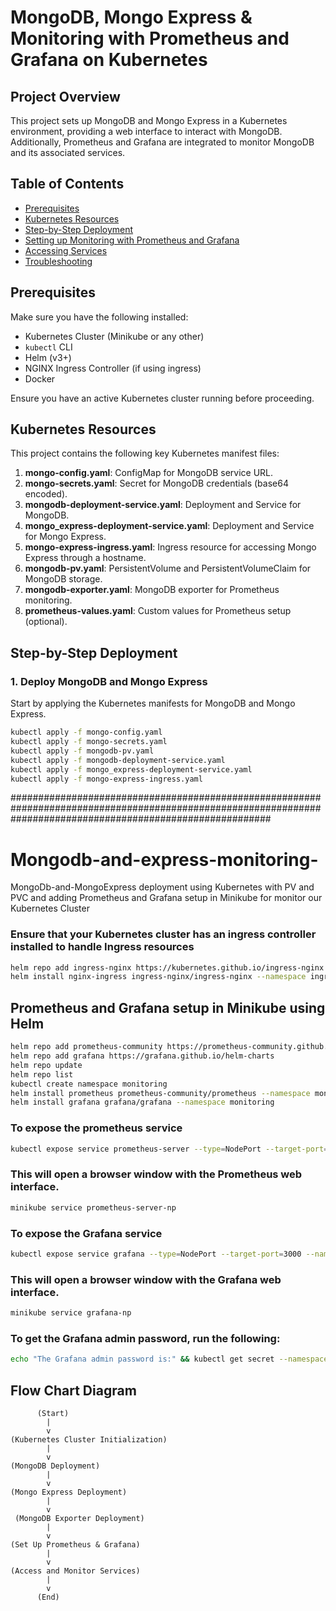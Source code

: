 # MongoDB, Mongo Express & Monitoring with Prometheus and Grafana on Kubernetes

## Project Overview
This project sets up MongoDB and Mongo Express in a Kubernetes environment, providing a web interface to interact with MongoDB. Additionally, Prometheus and Grafana are integrated to monitor MongoDB and its associated services.

## Table of Contents
- [Prerequisites](#prerequisites)
- [Kubernetes Resources](#kubernetes-resources)
- [Step-by-Step Deployment](#step-by-step-deployment)
- [Setting up Monitoring with Prometheus and Grafana](#setting-up-monitoring-with-prometheus-and-grafana)
- [Accessing Services](#accessing-services)
- [Troubleshooting](#troubleshooting)

## Prerequisites
Make sure you have the following installed:
- Kubernetes Cluster (Minikube or any other)
- `kubectl` CLI
- Helm (v3+)
- NGINX Ingress Controller (if using ingress)
- Docker

Ensure you have an active Kubernetes cluster running before proceeding.

## Kubernetes Resources
This project contains the following key Kubernetes manifest files:
1. **mongo-config.yaml**: ConfigMap for MongoDB service URL.
2. **mongo-secrets.yaml**: Secret for MongoDB credentials (base64 encoded).
3. **mongodb-deployment-service.yaml**: Deployment and Service for MongoDB.
4. **mongo_express-deployment-service.yaml**: Deployment and Service for Mongo Express.
5. **mongo-express-ingress.yaml**: Ingress resource for accessing Mongo Express through a hostname.
6. **mongodb-pv.yaml**: PersistentVolume and PersistentVolumeClaim for MongoDB storage.
7. **mongodb-exporter.yaml**: MongoDB exporter for Prometheus monitoring.
8. **prometheus-values.yaml**: Custom values for Prometheus setup (optional).

## Step-by-Step Deployment

### 1. Deploy MongoDB and Mongo Express
Start by applying the Kubernetes manifests for MongoDB and Mongo Express.

```bash
kubectl apply -f mongo-config.yaml
kubectl apply -f mongo-secrets.yaml
kubectl apply -f mongodb-pv.yaml
kubectl apply -f mongodb-deployment-service.yaml
kubectl apply -f mongo_express-deployment-service.yaml
kubectl apply -f mongo-express-ingress.yaml
```

###############################################################################################################################################################
# Mongodb-and-express-monitoring-
MongoDb-and-MongoExpress deployment using Kubernetes with PV and PVC and adding Prometheus and Grafana setup in Minikube for monitor our Kubernetes Cluster

### Ensure that your Kubernetes cluster has an ingress controller installed to handle Ingress resources
```bash
helm repo add ingress-nginx https://kubernetes.github.io/ingress-nginx
helm install nginx-ingress ingress-nginx/ingress-nginx --namespace ingress-nginx --create-namespace
```


## Prometheus and Grafana setup in Minikube using Helm
```bash
helm repo add prometheus-community https://prometheus-community.github.io/helm-charts
helm repo add grafana https://grafana.github.io/helm-charts
helm repo update
helm repo list
kubectl create namespace monitoring
helm install prometheus prometheus-community/prometheus --namespace monitoring
helm install grafana grafana/grafana --namespace monitoring
```

### To expose the prometheus service
```bash
kubectl expose service prometheus-server --type=NodePort --target-port=9090 --name=prometheus-server-np
```

### This will open a browser window with the Prometheus web interface.
```bash
minikube service prometheus-server-np
```
### To expose the Grafana service
```bash
kubectl expose service grafana --type=NodePort --target-port=3000 --name=grafana-np
```

### This will open a browser window with the Grafana web interface.
```bash
minikube service grafana-np
```

### To get the Grafana admin password, run the following:
```bash
echo "The Grafana admin password is:" && kubectl get secret --namespace monitoring grafana -o jsonpath="{.data.admin-password}" | base64 --decode
```








## Flow Chart Diagram

          (Start)
            |
            v
    (Kubernetes Cluster Initialization)
            |
            v
    (MongoDB Deployment)
            |
            v
    (Mongo Express Deployment)
            |
            v
     (MongoDB Exporter Deployment)
            |
            v
    (Set Up Prometheus & Grafana)
            |
            v
    (Access and Monitor Services)
            |
            v
          (End)
